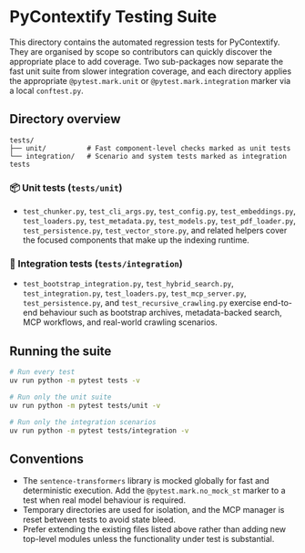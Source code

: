 # PyContextify Testing Suite

This directory contains the automated regression tests for PyContextify.
They are organised by scope so contributors can quickly discover the
appropriate place to add coverage. Two sub-packages now separate the
fast unit suite from slower integration coverage, and each directory
applies the appropriate `@pytest.mark.unit` or `@pytest.mark.integration`
marker via a local `conftest.py`.

## Directory overview

```
tests/
├── unit/          # Fast component-level checks marked as unit tests
└── integration/   # Scenario and system tests marked as integration tests
```

### 📦 Unit tests (`tests/unit`)
- `test_chunker.py`, `test_cli_args.py`, `test_config.py`,
  `test_embeddings.py`, `test_loaders.py`, `test_metadata.py`,
  `test_models.py`, `test_pdf_loader.py`, `test_persistence.py`,
  `test_vector_store.py`, and related helpers cover the focused
  components that make up the indexing runtime.

### 🔧 Integration tests (`tests/integration`)
- `test_bootstrap_integration.py`, `test_hybrid_search.py`,
  `test_integration.py`, `test_loaders.py`, `test_mcp_server.py`,
  `test_persistence.py`, and
  `test_recursive_crawling.py` exercise end-to-end behaviour such as
  bootstrap archives, metadata-backed search, MCP workflows, and
  real-world crawling scenarios.

## Running the suite

```bash
# Run every test
uv run python -m pytest tests -v

# Run only the unit suite
uv run python -m pytest tests/unit -v

# Run only the integration scenarios
uv run python -m pytest tests/integration -v
```

## Conventions

- The `sentence-transformers` library is mocked globally for fast and
  deterministic execution. Add the `@pytest.mark.no_mock_st` marker to a
  test when real model behaviour is required.
- Temporary directories are used for isolation, and the MCP manager is
  reset between tests to avoid state bleed.
- Prefer extending the existing files listed above rather than adding new
  top-level modules unless the functionality under test is substantial.
